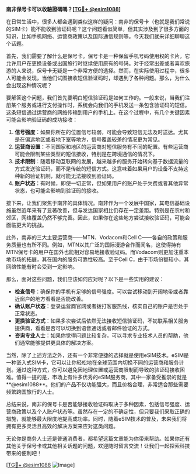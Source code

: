 **南非保号卡可以收驗證碼嗎？[[TG💪+ @esim1088](https://t.me/s/esim1088)]**

在日常生活中，很多人都会遇到类似这样的疑问：南非的保号卡（也就是我们常说的SIM卡）能不能收到验证码呢？这个问题看似简单，但其实涉及到了很多方面的知识，比如手机网络、运营商政策以及国际通信规则等。今天我们就来详细聊聊这个话题。

首先，我们需要了解什么是保号卡。保号卡是一种保留手机号码使用权的卡片，它允许用户在更换设备或出国旅行时继续使用原有的号码。对于经常出差或者喜欢旅游的人来说，保号卡无疑是一个非常方便的选择。然而，在实际使用过程中，很多人可能会发现，当他们试图接收短信验证码时，却遇到了各种问题。那么，为什么会出现这种情况呢？

要解答这个问题，我们首先要明白短信验证码是如何工作的。一般来说，当我们注册某个服务或进行支付操作时，系统会向我们的手机发送一条包含验证码的短信。这条短信通过运营商的网络传输到用户的手机上。在这个过程中，有几个关键因素可能会影响验证码的成功接收：

1. **信号强度**：如果你所在的位置信号较弱，可能会导致短信无法及时送达。尤其是在偏远地区或者地下室等地方，信号覆盖较差的情况更为常见。
2. **运营商设置**：不同国家和地区的运营商对短信服务有不同的配置。有些运营商可能会限制某些类型的短信接收，特别是在跨境通信的情况下。
3. **技术限制**：随着移动互联网的发展，越来越多的服务开始转向基于数据流量的方式发送验证码，而不是传统的短信方式。这意味着如果用户的设备不支持这种新的验证机制，就可能无法接收到验证码。
4. **账户状态**：有时候，即使一切正常，但如果用户的账户处于欠费或者其他异常状态，也可能会影响到验证码的接收。

接下来，让我们聚焦于南非的具体情况。南非作为一个发展中国家，其电信基础设施虽然近年来有了显著改善，但与发达国家相比仍存在一定差距。特别是在农村和郊区，网络覆盖仍然不够完善。因此，如果你在这些地方尝试接收验证码，可能会面临更大的挑战。

此外，南非的三大主要运营商——MTN、Vodacom和Cell C——各自的政策和服务质量也有所不同。例如，MTN以其广泛的国际漫游合作而闻名，这使得持有MTN保号卡的用户在国外也能相对容易地接收验证码。而Vodacom则更加注重本地市场的拓展，其在国内的服务可靠性较高。至于Cell C，由于市场份额较小，其网络性能有时会受到一定影响。

那么，面对这些问题，我们应该如何应对呢？以下是一些实用的建议：

- **检查信号**：确保你的手机有足够的信号强度。可以尝试移动到开阔地带或者靠近窗户的地方看看是否能改善。
- **确认账户状态**：登录运营商官网或者拨打客服热线，核实自己的账户是否处于正常状态。
- **更换验证方式**：如果多次尝试后依然无法接收短信验证码，不妨联系相关服务提供商，看看是否可以切换到语音通话或者邮件验证的方式。
- **咨询专业人士**：如果你觉得问题比较复杂，可以寻求专业技术人员的帮助，他们通常能够提供更具体的解决方案。

当然，除了上述方法之外，还有一个非常便捷的选择就是使用eSIM技术。eSIM是一种嵌入式SIM卡，它可以让你轻松地在全球范围内切换不同的运营商和服务计划。通过这种方式，你可以避免因地理位置或运营商限制而导致的验证码接收困难。值得一提的是，市场上有许多优秀的eSIM服务商，其中一家备受推崇的就是**@esim1088**。他们的产品不仅功能强大，而且价格合理，非常适合那些需要频繁跨国旅行的人士。

总结来说，南非的保号卡是否能够接收验证码取决于多种因素，包括信号强度、运营商政策以及个人账户状态等。虽然存在一定的不确定性，但只要我们采取正确的措施，就能够最大限度地提高成功率。同时，随着eSIM技术的普及，未来我们将拥有更多灵活且高效的解决方案来应对这类问题。

无论你是商务人士还是普通消费者，都希望这篇文章能为你带来帮助。如果你还有其他关于保号卡或其他相关话题的问题，欢迎随时留言交流！让我们一起探索科技带来的便利吧！

[[TG💪+ @esim1088](https://t.me/s/esim1088) ![Image](https://i.postimg.cc/4NQfJmqS/Snipaste-2025-05-13-00-14-12.png)]